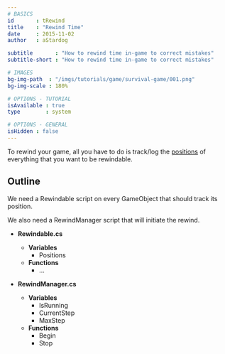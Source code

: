 ```yaml
---
# BASICS
id       : tRewind
title    : "Rewind Time"
date     : 2015-11-02
author   : aStardog

subtitle       : "How to rewind time in-game to correct mistakes"
subtitle-short : "How to rewind time in-game to correct mistakes"

# IMAGES
bg-img-path  : "/imgs/tutorials/game/survival-game/001.png"
bg-img-scale : 180%

# OPTIONS - TUTORIAL
isAvailable : true
type        : system

# OPTIONS - GENERAL
isHidden : false
---
```

To rewind your game, all you have to do is track/log the <a href="http://docs.unity3d.com/ScriptReference/Transform-position.html">positions</a> of everything that you want to be rewindable.

## Outline

We need a Rewindable script on every GameObject that should track its position.

We also need a RewindManager script that will initiate the rewind.

* **Rewindable.cs**
  * **Variables**
    * Positions
  * **Functions**
    * ...

* **RewindManager.cs**
  * **Variables**
	* IsRunning
	* CurrentStep
	* MaxStep
  * **Functions**
    * Begin
	* Stop

<script src="https://gist.github.com/st4rdog/e2106ebfde1f7ba93d5d.js"></script>

<script src="https://gist.github.com/st4rdog/443c828441146fc7c2ff.js"></script>